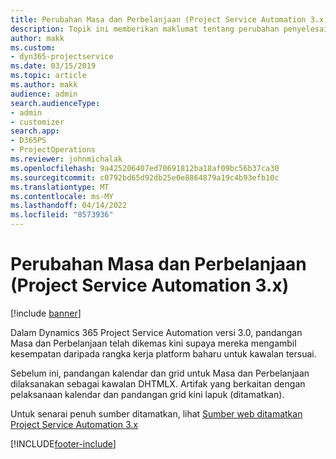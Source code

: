```yaml
---
title: Perubahan Masa dan Perbelanjaan (Project Service Automation 3.x)
description: Topik ini memberikan maklumat tentang perubahan penyelesaian untuk Masa dan Perbelanjaan.
author: makk
ms.custom:
- dyn365-projectservice
ms.date: 03/15/2019
ms.topic: article
ms.author: makk
audience: admin
search.audienceType:
- admin
- customizer
search.app:
- D365PS
- ProjectOperations
ms.reviewer: johnmichalak
ms.openlocfilehash: 9a425206407ed70691812ba18af09bc56b37ca30
ms.sourcegitcommit: c0792bd65d92db25e0e8864879a19c4b93efb10c
ms.translationtype: MT
ms.contentlocale: ms-MY
ms.lasthandoff: 04/14/2022
ms.locfileid: "8573936"
---
```

# <a name="time-and-expense-changes-project-service-automation-3x"></a>Perubahan Masa dan Perbelanjaan (Project Service Automation 3.x)

[!include [banner](../../includes/psa-now-project-operations.md)]

Dalam Dynamics 365 Project Service Automation versi 3.0, pandangan Masa dan Perbelanjaan telah dikemas kini supaya mereka mengambil kesempatan daripada rangka kerja platform baharu untuk kawalan tersuai.

Sebelum ini, pandangan kalendar dan grid untuk Masa dan Perbelanjaan dilaksanakan sebagai kawalan DHTMLX. Artifak yang berkaitan dengan pelaksanaan kalendar dan pandangan grid kini lapuk (ditamatkan).

Untuk senarai penuh sumber ditamatkan, lihat [Sumber web ditamatkan Project Service Automation 3.x](web-resources-deprecated-v3.x.md)


[!INCLUDE[footer-include](../../includes/footer-banner.md)]
